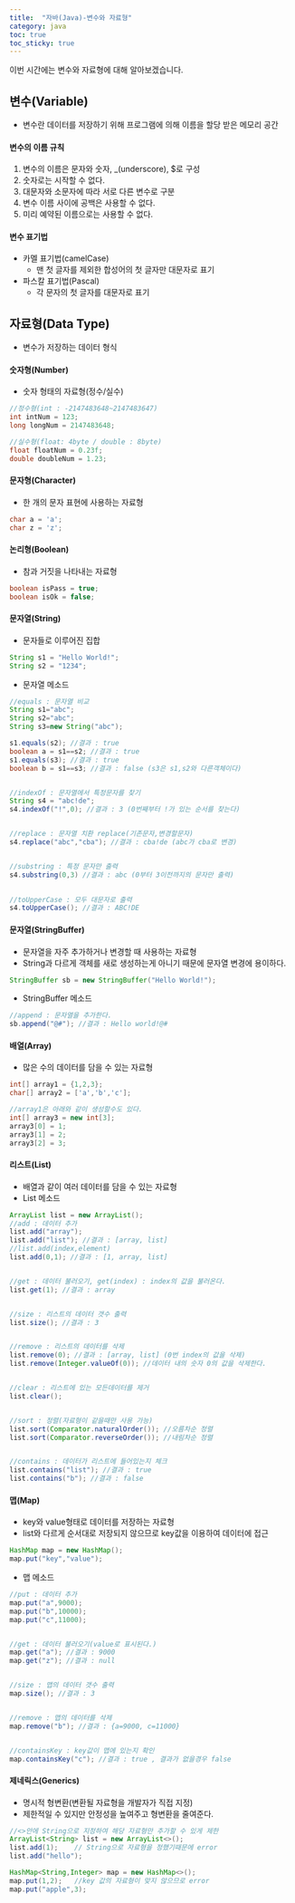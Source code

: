 ```yaml
---
title:  "자바(Java)-변수와 자료형"
category: java
toc: true
toc_sticky: true
---
```






이번 시간에는 변수와 자료형에 대해 알아보겠습니다.



## 변수(Variable)

- 변수란 데이터를 저장하기 위해 프로그램에 의해 이름을 할당 받은 메모리 공간



#### 변수의 이름 규칙

1. 변수의 이름은 문자와 숫자, _(underscore), $로 구성
2. 숫자로는 시작할 수 없다.
3. 대문자와 소문자에 따라 서로 다른 변수로 구분
4. 변수 이름 사이에 공백은 사용할 수 없다.
5. 미리 예약된 이름으로는 사용할 수 없다.



#### 변수 표기법

- 카멜 표기법(camelCase)
  - 맨 첫 글자를 제외한 합성어의 첫 글자만 대문자로 표기
- 파스칼 표기법(Pascal)
  - 각 문자의 첫 글자를 대문자로 표기



## 자료형(Data Type)

- 변수가 저장하는 데이터 형식



#### 숫자형(Number)

- 숫자 형태의 자료형(정수/실수)

```java
//정수형(int : -2147483648~2147483647)
int intNum = 123;
long longNum = 2147483648;

//실수형(float: 4byte / double : 8byte)
float floatNum = 0.23f;
double doubleNum = 1.23;
```



#### 문자형(Character)

- 한 개의 문자 표현에 사용하는 자료형

```java
char a = 'a';
char z = 'z';
```



#### 논리형(Boolean)

- 참과 거짓을 나타내는 자료형

```java
boolean isPass = true;
boolean isOk = false;
```



#### 문자열(String)

- 문자들로 이루어진 집합

```java
String s1 = "Hello World!";
String s2 = "1234";
```

- 문자열 메소드

```java
//equals : 문자열 비교
String s1="abc";
String s2="abc";
String s3=new String("abc");

s1.equals(s2); //결과 : true
boolean a = s1==s2; //결과 : true
s1.equals(s3); //결과 : true
boolean b = s1==s3; //결과 : false (s3은 s1,s2와 다른객체이다)


//indexOf : 문자열에서 특정문자를 찾기
String s4 = "abc!de";
s4.indexOf("!",0); //결과 : 3 (0번째부터 !가 있는 순서를 찾는다)


//replace : 문자열 치환 replace(기존문자,변경할문자)
s4.replace("abc","cba"); //결과 : cba!de (abc가 cba로 변경) 


//substring : 특정 문자만 출력
s4.substring(0,3) //결과 : abc (0부터 3이전까지의 문자만 출력)

    
//toUpperCase : 모두 대문자로 출력
s4.toUpperCase(); //결과 : ABC!DE

```



#### 문자열(StringBuffer)

- 문자열을 자주 추가하거나 변경할 때 사용하는 자료형
- String과 다르게 객체를 새로 생성하는게 아니기 때문에 문자열 변경에 용이하다.

```java
StringBuffer sb = new StringBuffer("Hello World!");
```

- StringBuffer 메소드

```java
//append : 문자열을 추가한다.
sb.append("@#"); //결과 : Hello world!@#
```



#### 배열(Array)

- 많은 수의 데이터를 담을 수 있는 자료형

```java
int[] array1 = {1,2,3};
char[] array2 = ['a','b','c'];

//array1은 아래와 같이 생성할수도 있다.
int[] array3 = new int[3];
array3[0] = 1;
array3[1] = 2;
array3[2] = 3;
```



#### 리스트(List)

- 배열과 같이 여러 데이터를 담을 수 있는 자료형
- List 메소드

```java
ArrayList list = new ArrayList();
//add : 데이터 추가
list.add("array");
list.add("list"); //결과 : [array, list]
//list.add(index,element)
list.add(0,1); //결과 : [1, array, list]


//get : 데이터 불러오기, get(index) : index의 값을 불러온다.
list.get(1); //결과 : array


//size : 리스트의 데이터 갯수 출력
list.size(); //결과 : 3


//remove : 리스트의 데이터를 삭제
list.remove(0);	//결과 : [array, list] (0번 index의 값을 삭제)
list.remove(Integer.valueOf(0)); //데이터 내의 숫자 0의 값을 삭제한다.


//clear : 리스트에 있는 모든데이터를 제거
list.clear();


//sort : 정렬(자료형이 같을때만 사용 가능)
list.sort(Comparator.naturalOrder()); //오름차순 정렬
list.sort(Comparator.reverseOrder()); //내림차순 정렬


//contains : 데이터가 리스트에 들어있는지 체크
list.contains("list"); //결과 : true
list.contains("b");	//결과 : false
```



#### 맵(Map)

- key와 value형태로 데이터를 저장하는 자료형
- list와 다르게 순서대로 저장되지 않으므로 key값을 이용하여 데이터에 접근

```java
HashMap map = new HashMap();
map.put("key","value");
```

- 맵 메소드

```java
//put : 데이터 추가
map.put("a",9000);
map.put("b",10000);
map.put("c",11000);


//get : 데이터 불러오기(value로 표시된다.)
map.get("a"); //결과 : 9000
map.get("z"); //결과 : null


//size : 맵의 데이터 갯수 출력
map.size(); //결과 : 3


//remove : 맵의 데이터를 삭제
map.remove("b"); //결과 : {a=9000, c=11000}


//containsKey : key값이 맵에 있는지 확인
map.containsKey("c"); //결과 : true , 결과가 없을경우 false
```



#### 제네릭스(Generics)

- 명시적 형변환(변환될 자료형을 개발자가 직접 지정)
- 제한적일 수 있지만 안정성을 높여주고 형변환을 줄여준다.

```java
//<>안에 String으로 지정하여 해당 자료형만 추가할 수 있게 제한
ArrayList<String> list = new ArrayList<>();
list.add(1);	// String으로 자료형을 정했기때문에 error
list.add("hello");

HashMap<String,Integer> map = new HashMap<>();
map.put(1,2);	//key 값의 자료형이 맞지 않으므로 error
map.put("apple",3);
```

